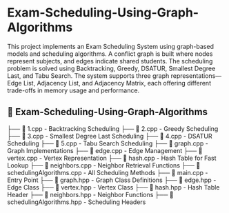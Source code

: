 # Exam-Scheduling-Using-Graph-Algorithms
This project implements an Exam Scheduling System using graph-based models and scheduling algorithms. A conflict graph is built where nodes represent subjects, and edges indicate shared students. The scheduling problem is solved using Backtracking, Greedy, DSATUR, Smallest Degree Last, and Tabu Search. The system supports three graph representations—Edge List, Adjacency List, and Adjacency Matrix, each offering different trade-offs in memory usage and performance.


## 📂 Exam-Scheduling-Using-Graph-Algorithms
├── 📄 1.cpp - Backtracking Scheduling
├── 📄 2.cpp - Greedy Scheduling
├── 📄 3.cpp - Smallest Degree Last Scheduling
├── 📄 4.cpp - DSATUR Scheduling
├── 📄 5.cpp - Tabu Search Scheduling
├── 📄 graph.cpp - Graph Implementations
├── 📄 edge.cpp - Edge Management
├── 📄 vertex.cpp - Vertex Representation
├── 📄 hash.cpp - Hash Table for Fast Lookup
├── 📄 neighbors.cpp - Neighbor Retrieval Functions
├── 📄 schedulingAlgorithms.cpp - All Scheduling Methods
├── 📄 main.cpp - Entry Point
├── 📄 graph.hpp - Graph Class Definitions
├── 📄 edge.hpp - Edge Class
├── 📄 vertex.hpp - Vertex Class
├── 📄 hash.hpp - Hash Table Header
├── 📄 neighbors.hpp - Neighbor Functions
├── 📄 schedulingAlgorithms.hpp - Scheduling Headers
